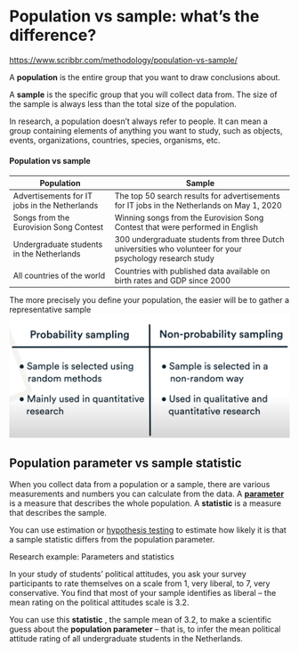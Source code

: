 # Population vs sample: what’s the difference?

https://www.scribbr.com/methodology/population-vs-sample/

A **population** is the entire group that you want to draw conclusions about.

A **sample** is the specific group that you will collect data from. The size of the sample is always less than the total size of the population.

In research, a population doesn’t always refer to people. It can mean a group containing elements of anything you want to study, such as objects, events, organizations, countries, species, organisms, etc.

#### Population vs sample

| Population                                    | Sample                                                                                                    |
| --------------------------------------------- | --------------------------------------------------------------------------------------------------------- |
| Advertisements for IT jobs in the Netherlands | The top 50 search results for advertisements for IT jobs in the Netherlands on May 1, 2020                |
| Songs from the Eurovision Song Contest        | Winning songs from the Eurovision Song Contest that were performed in English                             |
| Undergraduate students in the Netherlands     | 300 undergraduate students from three Dutch universities who volunteer for your psychology research study |
| All countries of the world                    | Countries with published data available on birth rates and GDP since 2000                                 |


The more precisely you define your population, the easier will be to gather a representative sample![1636371535786.png](image/population&sample/1636371535786.png)


## Population parameter vs sample statistic

When you collect data from a population or a sample, there are various measurements and numbers you can calculate from the data. A [**parameter**](https://www.scribbr.com/statistics/parameter-vs-statistic/) is a measure that describes the whole population. A **statistic** is a measure that describes the sample.

You can use estimation or [hypothesis testing](https://www.scribbr.com/statistics/hypothesis-testing/) to estimate how likely it is that a sample statistic differs from the population parameter.

Research example: Parameters and statistics

In your study of students’ political attitudes, you ask your survey participants to rate themselves on a scale from 1, very liberal, to 7, very conservative. You find that most of your sample identifies as liberal – the mean rating on the political attitudes scale is 3.2.

You can use this  **statistic** , the sample mean of 3.2, to make a scientific guess about the **population parameter** – that is, to infer the mean political attitude rating of all undergraduate students in the Netherlands.
